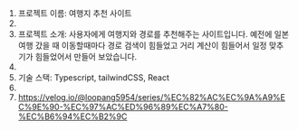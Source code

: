 1. 프로젝트 이름: 여행지 추천 사이트
2. 
3. 프로젝트 소개: 사용자에게 여행지와 경로를 추천해주는 사이트입니다. 예전에 일본여행 갔을 때 이동할때마다 경로 검색이 힘들었고 거리 계산이 힘들어서 일정 맞추기가 힘들었어서 만들어 보았습니다.
4. 
5. 기술 스택: Typescript, tailwindCSS, React
6. 
7. https://velog.io/@loopang5954/series/%EC%82%AC%EC%9A%A9%EC%9E%90-%EC%97%AC%ED%96%89%EC%A7%80-%EC%B6%94%EC%B2%9C
